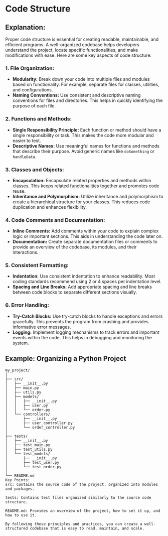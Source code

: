 # Code Structure

## Explanation:
Proper code structure is essential for creating readable, maintainable, and efficient programs. A well-organized codebase helps developers understand the project, locate specific functionalities, and make modifications with ease. Here are some key aspects of code structure:

### 1. **File Organization:**
- **Modularity:** Break down your code into multiple files and modules based on functionality. For example, separate files for classes, utilities, and configurations.
- **Naming Conventions:** Use consistent and descriptive naming conventions for files and directories. This helps in quickly identifying the purpose of each file.

### 2. **Functions and Methods:**
- **Single Responsibility Principle:** Each function or method should have a single responsibility or task. This makes the code more modular and easier to test.
- **Descriptive Names:** Use meaningful names for functions and methods that describe their purpose. Avoid generic names like `doSomething` or `handleData`.

### 3. **Classes and Objects:**
- **Encapsulation:** Encapsulate related properties and methods within classes. This keeps related functionalities together and promotes code reuse.
- **Inheritance and Polymorphism:** Utilize inheritance and polymorphism to create a hierarchical structure for your classes. This reduces code duplication and enhances flexibility.

### 4. **Code Comments and Documentation:**
- **Inline Comments:** Add comments within your code to explain complex logic or important sections. This aids in understanding the code later on.
- **Documentation:** Create separate documentation files or comments to provide an overview of the codebase, its modules, and their interactions.

### 5. **Consistent Formatting:**
- **Indentation:** Use consistent indentation to enhance readability. Most coding standards recommend using 2 or 4 spaces per indentation level.
- **Spacing and Line Breaks:** Add appropriate spacing and line breaks between code blocks to separate different sections visually.

### 6. **Error Handling:**
- **Try-Catch Blocks:** Use try-catch blocks to handle exceptions and errors gracefully. This prevents the program from crashing and provides informative error messages.
- **Logging:** Implement logging mechanisms to track errors and important events within the code. This helps in debugging and monitoring the system.

## Example: Organizing a Python Project

```plaintext
my_project/
│
├── src/
│   ├── __init__.py
│   ├── main.py
│   ├── utils.py
│   ├── models/
│   │   ├── __init__.py
│   │   ├── user.py
│   │   └── order.py
│   └── controllers/
│       ├── __init__.py
│       ├── user_controller.py
│       └── order_controller.py
│
├── tests/
│   ├── __init__.py
│   ├── test_main.py
│   ├── test_utils.py
│   └── test_models/
│       ├── __init__.py
│       ├── test_user.py
│       └── test_order.py
│
└── README.md
Key Points:
src: Contains the source code of the project, organized into modules and packages.

tests: Contains test files organized similarly to the source code structure.

README.md: Provides an overview of the project, how to set it up, and how to use it.

By following these principles and practices, you can create a well-structured codebase that is easy to read, maintain, and scale.